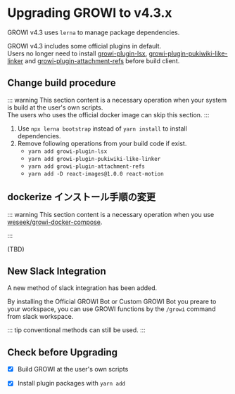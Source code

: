 # Upgrading GROWI to v4.3.x

GROWI v4.3 uses `lerna` to manage package dependencies.

GROWI v4.3 includes some official plugins in default.  
Users no longer need to install [growi-plugin-lsx](https://github.com/weseek/growi-plugin-lsx), [growi-plugin-pukiwiki-like-linker](https://github.com/weseek/growi-plugin-pukiwiki-like-linker) and [growi-plugin-attachment-refs](https://github.com/weseek/growi-plugin-attachment-refs) before build client.


## Change build procedure
::: warning
This section content is a necessary operation when your system is build at the user's own scripts.  
The users who uses the official docker image can skip this section.
:::

1. Use `npx lerna bootstrap` instead of `yarn install` to install dependencies.
1. Remove following operations from your build code if exist.
    - `yarn add growi-plugin-lsx`
    - `yarn add growi-plugin-pukiwiki-like-linker`
    - `yarn add growi-plugin-attachment-refs`
    - `yarn add -D react-images@1.0.0 react-motion`


## dockerize インストール手順の変更

::: warning
This section content is a necessary operation when you use [weseek/growi-docker-compose](https://github.com/weseek/growi-docker-compose).

:::

(TBD)


## New Slack Integration

A new method of slack integration has been added.

By installing the Official GROWI Bot or Custom GROWI Bot you preare to your workspace, you can use GROWI functions by the `/growi` command from slack workspace.

::: tip
conventional methods can still be used. 
:::

<!-- TODO bot manual が master に merged されたら記述する -->
<!-- 詳しくは[こちら](../../)をご覧ください。 -->




## Check before Upgrading

- [x] Build GROWI at the user's own scripts
- [x] Install plugin packages with `yarn add`

